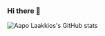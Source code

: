 ### Hi there 👋

![Aapo Laakkios's GitHub stats](https://github-readme-stats.vercel.app/api?username=apsiv11&count_private=true&show_icons=true&theme=vision-friendly-dark)
